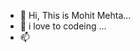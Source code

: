 - 👋 Hi, This is Mohit Mehta...
- 🌱 i love to codeing ... 
- 📫 

<!---
mohitmehta03/mohitmehta03 is a ✨ special ✨ repository because its `README.md` (this file) appears on your GitHub profile.
You can click the Preview link to take a look at your changes.
--->
